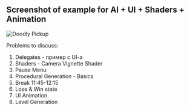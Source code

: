 
 ## Screenshot of example for AI + UI + Shaders + Animation
 
 ![Doodly Pickup](https://user-images.githubusercontent.com/25185815/108393551-70ad7a00-721c-11eb-9adf-644727a2c7e6.JPG)

Problems to discuss:
1. Delegates - пример с UI-a 
2. Shaders - Camera Vignette Shader
3. Pause Menu 
4. Procedural Generation - Basics 
5. Break 11:45-12:15
6. Lose & Win state 
7. UI Animation. 
8. Level Generation

 
